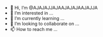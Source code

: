 - 👋 Hi, I’m @AJAJAJJAJAAJAJAJAAJAJJA
- 👀 I’m interested in ...
- 🌱 I’m currently learning ...
- 💞️ I’m looking to collaborate on ...
- 📫 How to reach me ...

<!---
AJAJAJJAJAAJAJAJAAJAJJA/AJAJAJJAJAAJAJAJAAJAJJA is a ✨ special ✨ repository because its `README.md` (this file) appears on your GitHub profile.
You can click the Preview link to take a look at your changes.
--->
